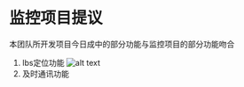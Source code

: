 监控项目提议
========
本团队所开发项目今日成中的部分功能与监控项目的部分功能吻合
1. lbs定位功能
![alt text](http://url/to/img.png)
2. 及时通讯功能
